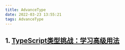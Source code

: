```yaml
---
title: AdvanceType
date: 2022-03-23 13:55:21
tags: AdvanceType
---
```



## 1. [TypeScript类型挑战：学习高级用法](https://juejin.cn/post/6980158674681462820)
